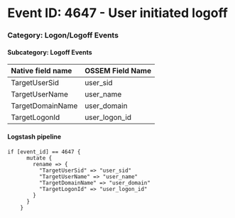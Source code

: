 # Event ID: 4647 - User initiated logoff
### Category: Logon/Logoff Events
#### Subcategory: Logoff Events

|Native field name            |OSSEM Field Name                   |
|:----------------------------|:----------------------------------|
| TargetUserSid               | user_sid                          |
| TargetUserName              | user_name                         |
| TargetDomainName            | user_domain                       |
| TargetLogonId               | user_logon_id                     |

#### Logstash pipeline

```
if [event_id] == 4647 {
      mutate {
        rename => {
          "TargetUserSid" => "user_sid"
          "TargetUserName" => "user_name"
          "TargetDomainName" => "user_domain"
          "TargetLogonId" => "user_logon_id"
        }
      }
    }
```
